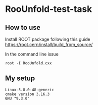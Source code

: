 # RooUnfold-test-task

## How to use

Install ROOT package following this guide https://root.cern/install/build_from_source/

In the command line issue

`root -I RooUnfold.cxx`

## My setup
```
Linux-5.8.0-48-generic
cmake version 3.16.3
GNU "9.3.0"
```
